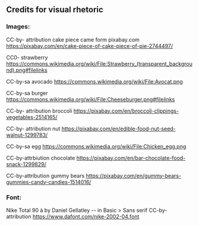 ## Credits for visual rhetoric 
### Images:
CC-by- attribution cake piece came form pixabay.com https://pixabay.com/en/cake-piece-of-cake-piece-of-pie-2744497/

CC0- strawberry https://commons.wikimedia.org/wiki/File:Strawberry_(transparent_background).png#filelinks

CC-by-sa avocado https://commons.wikimedia.org/wiki/File:Avocat.png

CC-by-sa burger https://commons.wikimedia.org/wiki/File:Cheeseburger.png#filelinks

CC-by- attribution broccoli https://pixabay.com/en/broccoli-clippings-vegetables-2514165/

CC-by- attribution nut https://pixabay.com/en/edible-food-nut-seed-walnut-1299783/

CC-by-sa egg https://commons.wikimedia.org/wiki/File:Chicken_egg.png

CC-by-attrbiution chocolate https://pixabay.com/en/bar-chocolate-food-snack-1299829/

CC-by-attribution gummy bears https://pixabay.com/en/gummy-bears-gummies-candy-candies-1514016/

### Font: 

Nike Total 90 à by Daniel Gellatley  -- in Basic > Sans serif CC-by- attribution https://www.dafont.com/nike-2002-04.font
